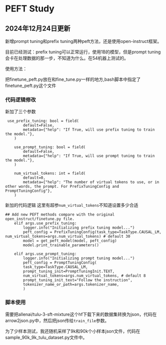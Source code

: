 # PEFT Study


## 2024年12月24日更新

新增prompt tuning和prefix tuning两种peft方法，还是使用open-instruct框架。

目前已经测试：prefix tuning可以正常运行，使用1B的模型，但是prompt tuning会卡在处理数据的那一步，不知道为什么。在54机器上测试的。

使用方法：

把finetune_peft.py放在和fine_tune.py一样的地方,bash脚本中指定了finetune_peft.py这个文件

### 代码逻辑修改


新加了三个参数
```
 use_prefix_tuning: bool = field(
        default=False,
        metadata={"help": "If True, will use prefix tuning to train the model."},
    )

    use_prompt_tuning: bool = field(
        default=False,
        metadata={"help": "If True, will use prompt tuning to train the model."},
    )

    num_virtual_tokens: int = field(
        default=0,
        metadata={"help": "The number of virtual tokens to use, or in other words, the prompt. For PrefixTuningConfig and PromptTuningConfig"},
    )

```

新加的代码逻辑
这里有超参`num_virtual_tokens`不知道设置多少合适

```
## Add new PEFT methods compare with the original open_instruct/finetune.py file.
    elif args.use_prefix_tuning:
        logger.info("Initializing prefix tuning model...")
        peft_config = PrefixTuningConfig(task_type=TaskType.CAUSAL_LM, num_virtual_tokens=args.num_virtual_tokens) # default 30
        model = get_peft_model(model, peft_config)
        model.print_trainable_parameters()

    elif args.use_prompt_tuning:
        logger.info("Initializing prompt tuning model...")
        peft_config = PromptTuningConfig(
        task_type=TaskType.CAUSAL_LM,
        prompt_tuning_init=PromptTuningInit.TEXT,
        num_virtual_tokens=args.num_virtual_tokens, # default 8
        prompt_tuning_init_text="Follow the instruction",
        tokenizer_name_or_path=args.tokenizer_name,
        )
```

### 脚本使用

需要把allenai/tulu-3-sft-mixture这个hf下载下来的数据集转换为json，代码在arrow2json.py中，然后把json传给`train_file`参数。

为了少样本测试，我还随机采样了9k和90k个小样本json文件，代码在sample_90k_9k_tulu_dataset.py文件中。
